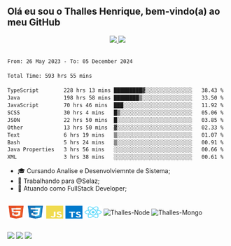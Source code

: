 ## Olá eu sou o Thalles Henrique, bem-vindo(a) ao meu GitHub

<div align="center">
  <a href="https://github.com/Thalles-HsA">
  <img height="180em" src="https://github-readme-stats.vercel.app/api?username=Thalles-HsA&show_icons=true&theme=radical&include_all_commits=true&count_private=true"/>
  <img height="180em" src="https://github-readme-stats.vercel.app/api/top-langs/?username=Thalles-HsA&exclude_repo=github-readme-stats,Pong,Freeway-JS&langs_count=5&theme=radical"/>
</div><br>
  
  <!--START_SECTION:waka-->

```txt
From: 26 May 2023 - To: 05 December 2024

Total Time: 593 hrs 55 mins

TypeScript        228 hrs 13 mins █████████▓░░░░░░░░░░░░░░░   38.43 %
Java              198 hrs 58 mins ████████▒░░░░░░░░░░░░░░░░   33.50 %
JavaScript        70 hrs 46 mins  ███░░░░░░░░░░░░░░░░░░░░░░   11.92 %
SCSS              30 hrs 4 mins   █▒░░░░░░░░░░░░░░░░░░░░░░░   05.06 %
JSON              22 hrs 50 mins  █░░░░░░░░░░░░░░░░░░░░░░░░   03.85 %
Other             13 hrs 50 mins  ▓░░░░░░░░░░░░░░░░░░░░░░░░   02.33 %
Text              6 hrs 19 mins   ▒░░░░░░░░░░░░░░░░░░░░░░░░   01.07 %
Bash              5 hrs 24 mins   ▒░░░░░░░░░░░░░░░░░░░░░░░░   00.91 %
Java Properties   3 hrs 56 mins   ░░░░░░░░░░░░░░░░░░░░░░░░░   00.66 %
XML               3 hrs 38 mins   ░░░░░░░░░░░░░░░░░░░░░░░░░   00.61 %
```

<!--END_SECTION:waka-->

  - 🎓 Cursando Analise e Desenvolviemnte de Sistema;
  - 🌱 Trabalhando para @Selaz;
  - 🎯 Atuando como FullStack Developer;
 
<div style="display: inline_block"><br>
  <img align="center" alt="Thalles-HTML" height="30" width="40" src="https://raw.githubusercontent.com/devicons/devicon/master/icons/html5/html5-original.svg">
  <img align="center" alt="Thalles-CSS" height="30" width="40" src="https://raw.githubusercontent.com/devicons/devicon/master/icons/css3/css3-original.svg">
  <img align="center" alt="Thalles-Js" height="30" width="40" src="https://raw.githubusercontent.com/devicons/devicon/master/icons/javascript/javascript-plain.svg">
  <img align="center" alt="Thalles-Ts" height="30" width="40" src="https://raw.githubusercontent.com/devicons/devicon/master/icons/typescript/typescript-plain.svg">
  <img align="center" alt="Thalles-React" height="30" width="40" src="https://raw.githubusercontent.com/devicons/devicon/master/icons/react/react-original.svg">
  <img align="center" alt="Thalles-Node" height="30" width="40" src="https://cdn.jsdelivr.net/gh/devicons/devicon/icons/nodejs/nodejs-original.svg" />
  <img align="center" alt="Thalles-Mongo" height="30" width="40" src="https://cdn.jsdelivr.net/gh/devicons/devicon/icons/mongodb/mongodb-original.svg" />
  
</div>

 ##
  
<div>
  <a href="https://www.linkedin.com/in/thalles-hsa" target="_blank"><img src="https://img.shields.io/badge/-LinkedIn-%230077B5?style=for-the-badge&logo=linkedin&logoColor=white" target="_blank"></a> 
  <a href="https://instagram.com/thalleshsa" target="_blank"><img src="https://img.shields.io/badge/-Instagram-%23E4405F?style=for-the-badge&logo=instagram&logoColor=white" target="_blank"></a>
  <a href = "mailto:thsa.henrique@gmail.com"><img src="https://img.shields.io/badge/-Gmail-%23333?style=for-the-badge&logo=gmail&logoColor=white" target="_blank"></a>
   
</div>
